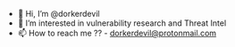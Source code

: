 - 👋 Hi, I’m @dorkerdevil
- 👀 I’m interested in vulnerability research and Threat Intel
- 📫 How to reach me ?? - dorkerdevil@protonmail.com

<!---
dorkerdevil/dorkerdevil is a ✨ special ✨ repository because its `README.md` (this file) appears on your GitHub profile.
You can click the Preview link to take a look at your changes.
--->
